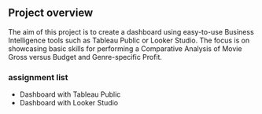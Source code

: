 ## Project overview
The aim of this project is to create a dashboard using easy-to-use Business Intelligence tools such as Tableau Public or Looker Studio. The focus is on showcasing basic skills for performing a Comparative Analysis of Movie Gross versus Budget and Genre-specific Profit.

### assignment list
- Dashboard with Tableau Public
- Dashboard with Looker Studio
